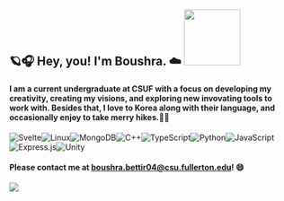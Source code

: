 ## 🪐🎧 Hey, you! I'm Boushra. ☁️ <img src="https://user-images.githubusercontent.com/116927138/230665809-dd519b3d-6723-4bb0-bc3c-c5fc64ad4694.gif" width="100" />
#### I am a current undergraduate at CSUF with a focus on developing my creativity, creating my visions, and exploring new invovating tools to work with. Besides that, I love to Korea along with their language, and occasionally enjoy to take merry hikes.🐛🍄 

![Svelte](https://img.shields.io/badge/svelte-%23f1413d.svg?style=for-the-badge&logo=svelte&logoColor=white)![Linux](https://img.shields.io/badge/Linux-FCC624?style=for-the-badge&logo=linux&logoColor=black)![MongoDB](https://img.shields.io/badge/MongoDB-%234ea94b.svg?style=for-the-badge&logo=mongodb&logoColor=white)![C++](https://img.shields.io/badge/c++-%2300599C.svg?style=for-the-badge&logo=c%2B%2B&logoColor=white)![TypeScript](https://img.shields.io/badge/typescript-%23007ACC.svg?style=for-the-badge&logo=typescript&logoColor=white)![Python](https://img.shields.io/badge/python-3670A0?style=for-the-badge&logo=python&logoColor=ffdd54)![JavaScript](https://img.shields.io/badge/javascript-%23323330.svg?style=for-the-badge&logo=javascript&logoColor=%23F7DF1E)![Express.js](https://img.shields.io/badge/express.js-%23404d59.svg?style=for-the-badge&logo=express&logoColor=%2361DAFB)![Unity](https://img.shields.io/badge/unity-%23000000.svg?style=for-the-badge&logo=unity&logoColor=white)  


#### Please contact me at boushra.bettir04@csu.fullerton.edu! 😄
[![](https://visitcount.itsvg.in/api?id=boushrabettir&icon=0&color=0)](https://visitcount.itsvg.in)

<!-- Proudly created with GPRM ( https://gprm.itsvg.in ) -->
